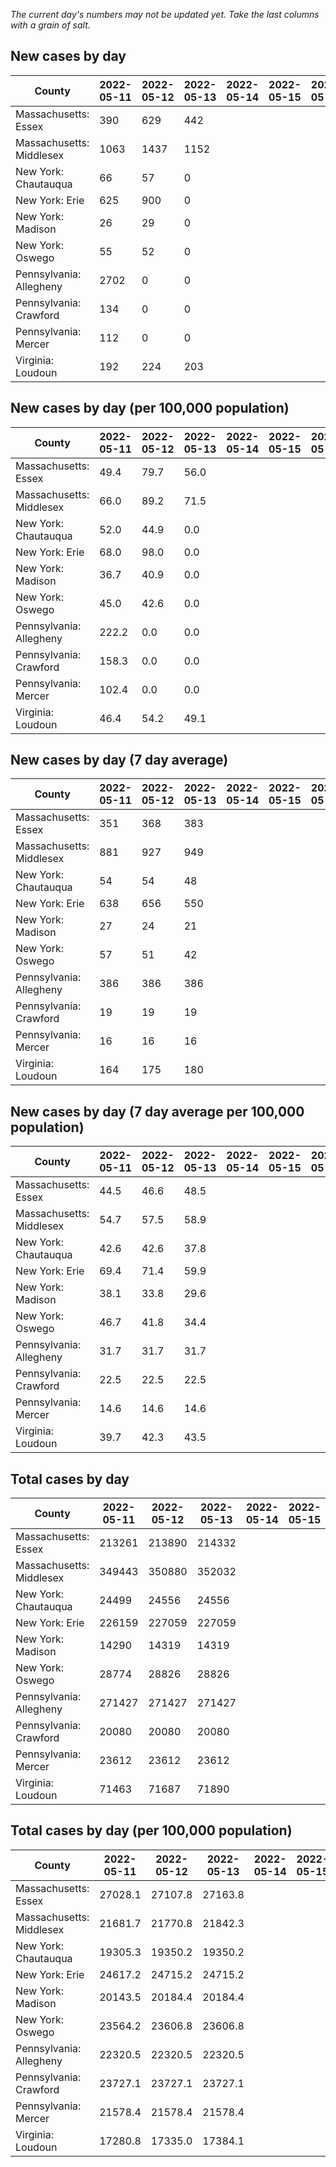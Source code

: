 _The current day's numbers may not be updated yet. Take the last columns with a grain of salt._
## New cases by day

| County | 2022-05-11 | 2022-05-12 | 2022-05-13 | 2022-05-14 | 2022-05-15 | 2022-05-16 | 2022-05-17 |
| --- | --- | --- | --- | --- | --- | --- | --- |
| Massachusetts: Essex | 390 | 629 | 442 |  |  |  |  |
| Massachusetts: Middlesex | 1063 | 1437 | 1152 |  |  |  |  |
| New York: Chautauqua | 66 | 57 | 0 |  |  |  |  |
| New York: Erie | 625 | 900 | 0 |  |  |  |  |
| New York: Madison | 26 | 29 | 0 |  |  |  |  |
| New York: Oswego | 55 | 52 | 0 |  |  |  |  |
| Pennsylvania: Allegheny | 2702 | 0 | 0 |  |  |  |  |
| Pennsylvania: Crawford | 134 | 0 | 0 |  |  |  |  |
| Pennsylvania: Mercer | 112 | 0 | 0 |  |  |  |  |
| Virginia: Loudoun | 192 | 224 | 203 |  |  |  |  |

## New cases by day (per 100,000 population)

| County | 2022-05-11 | 2022-05-12 | 2022-05-13 | 2022-05-14 | 2022-05-15 | 2022-05-16 | 2022-05-17 |
| --- | --- | --- | --- | --- | --- | --- | --- |
| Massachusetts: Essex | 49.4 | 79.7 | 56.0 |  |  |  |  |
| Massachusetts: Middlesex | 66.0 | 89.2 | 71.5 |  |  |  |  |
| New York: Chautauqua | 52.0 | 44.9 | 0.0 |  |  |  |  |
| New York: Erie | 68.0 | 98.0 | 0.0 |  |  |  |  |
| New York: Madison | 36.7 | 40.9 | 0.0 |  |  |  |  |
| New York: Oswego | 45.0 | 42.6 | 0.0 |  |  |  |  |
| Pennsylvania: Allegheny | 222.2 | 0.0 | 0.0 |  |  |  |  |
| Pennsylvania: Crawford | 158.3 | 0.0 | 0.0 |  |  |  |  |
| Pennsylvania: Mercer | 102.4 | 0.0 | 0.0 |  |  |  |  |
| Virginia: Loudoun | 46.4 | 54.2 | 49.1 |  |  |  |  |

## New cases by day (7 day average)

| County | 2022-05-11 | 2022-05-12 | 2022-05-13 | 2022-05-14 | 2022-05-15 | 2022-05-16 | 2022-05-17 |
| --- | --- | --- | --- | --- | --- | --- | --- |
| Massachusetts: Essex | 351 | 368 | 383 |  |  |  |  |
| Massachusetts: Middlesex | 881 | 927 | 949 |  |  |  |  |
| New York: Chautauqua | 54 | 54 | 48 |  |  |  |  |
| New York: Erie | 638 | 656 | 550 |  |  |  |  |
| New York: Madison | 27 | 24 | 21 |  |  |  |  |
| New York: Oswego | 57 | 51 | 42 |  |  |  |  |
| Pennsylvania: Allegheny | 386 | 386 | 386 |  |  |  |  |
| Pennsylvania: Crawford | 19 | 19 | 19 |  |  |  |  |
| Pennsylvania: Mercer | 16 | 16 | 16 |  |  |  |  |
| Virginia: Loudoun | 164 | 175 | 180 |  |  |  |  |

## New cases by day (7 day average per 100,000 population)

| County | 2022-05-11 | 2022-05-12 | 2022-05-13 | 2022-05-14 | 2022-05-15 | 2022-05-16 | 2022-05-17 |
| --- | --- | --- | --- | --- | --- | --- | --- |
| Massachusetts: Essex | 44.5 | 46.6 | 48.5 |  |  |  |  |
| Massachusetts: Middlesex | 54.7 | 57.5 | 58.9 |  |  |  |  |
| New York: Chautauqua | 42.6 | 42.6 | 37.8 |  |  |  |  |
| New York: Erie | 69.4 | 71.4 | 59.9 |  |  |  |  |
| New York: Madison | 38.1 | 33.8 | 29.6 |  |  |  |  |
| New York: Oswego | 46.7 | 41.8 | 34.4 |  |  |  |  |
| Pennsylvania: Allegheny | 31.7 | 31.7 | 31.7 |  |  |  |  |
| Pennsylvania: Crawford | 22.5 | 22.5 | 22.5 |  |  |  |  |
| Pennsylvania: Mercer | 14.6 | 14.6 | 14.6 |  |  |  |  |
| Virginia: Loudoun | 39.7 | 42.3 | 43.5 |  |  |  |  |

## Total cases by day

| County | 2022-05-11 | 2022-05-12 | 2022-05-13 | 2022-05-14 | 2022-05-15 | 2022-05-16 | 2022-05-17 |
| --- | --- | --- | --- | --- | --- | --- | --- |
| Massachusetts: Essex | 213261 | 213890 | 214332 |  |  | 215483 |  |
| Massachusetts: Middlesex | 349443 | 350880 | 352032 |  |  | 355421 |  |
| New York: Chautauqua | 24499 | 24556 | 24556 |  |  | 24791 |  |
| New York: Erie | 226159 | 227059 | 227059 |  |  | 229144 |  |
| New York: Madison | 14290 | 14319 | 14319 |  |  | 14396 |  |
| New York: Oswego | 28774 | 28826 | 28826 |  |  | 28986 |  |
| Pennsylvania: Allegheny | 271427 | 271427 | 271427 |  |  | 271427 |  |
| Pennsylvania: Crawford | 20080 | 20080 | 20080 |  |  | 20080 |  |
| Pennsylvania: Mercer | 23612 | 23612 | 23612 |  |  | 23612 |  |
| Virginia: Loudoun | 71463 | 71687 | 71890 |  |  | 72392 |  |

## Total cases by day (per 100,000 population)

| County | 2022-05-11 | 2022-05-12 | 2022-05-13 | 2022-05-14 | 2022-05-15 | 2022-05-16 | 2022-05-17 |
| --- | --- | --- | --- | --- | --- | --- | --- |
| Massachusetts: Essex | 27028.1 | 27107.8 | 27163.8 |  |  | 27309.7 |  |
| Massachusetts: Middlesex | 21681.7 | 21770.8 | 21842.3 |  |  | 22052.6 |  |
| New York: Chautauqua | 19305.3 | 19350.2 | 19350.2 |  |  | 19535.4 |  |
| New York: Erie | 24617.2 | 24715.2 | 24715.2 |  |  | 24942.1 |  |
| New York: Madison | 20143.5 | 20184.4 | 20184.4 |  |  | 20292.9 |  |
| New York: Oswego | 23564.2 | 23606.8 | 23606.8 |  |  | 23737.8 |  |
| Pennsylvania: Allegheny | 22320.5 | 22320.5 | 22320.5 |  |  | 22320.5 |  |
| Pennsylvania: Crawford | 23727.1 | 23727.1 | 23727.1 |  |  | 23727.1 |  |
| Pennsylvania: Mercer | 21578.4 | 21578.4 | 21578.4 |  |  | 21578.4 |  |
| Virginia: Loudoun | 17280.8 | 17335.0 | 17384.1 |  |  | 17505.5 |  |
